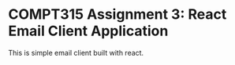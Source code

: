 # COMPT315 Assignment 3: React Email Client Application
This is simple email client built with react.